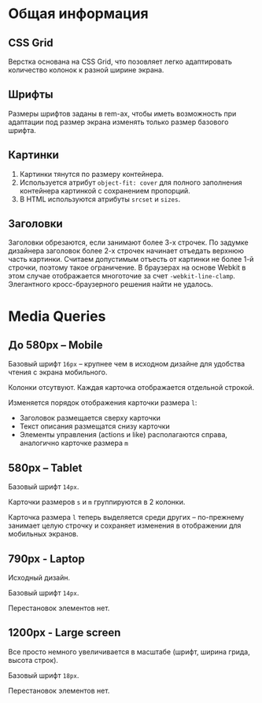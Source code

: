Общая информация
================

CSS Grid
--------

Верстка основана на CSS Grid, что позовляет легко адаптировать количество колонок к разной ширине экрана.

Шрифты
------

Размеры шрифтов заданы в rem-ах, чтобы иметь возможность при адаптации под размер экрана изменять только размер базового шрифта.

Картинки
--------

1. Картинки тянутся по размеру контейнера.
2. Используется атрибут `object-fit: cover` для полного заполнения контейнера картинкой с сохранением пропорций.
3. В HTML используются атрибуты `srcset` и `sizes`.

Заголовки
---------

Заголовки обрезаются, если занимают более 3-х строчек. По задумке дизайнера заголовок более 2-х строчек начинает отъедать верхнюю часть картинки. Считаем допустимым отъесть от картинки не более 1-й строчки, поэтому такое ограничение.
В браузерах на основе Webkit в этом случае отображается многоточие за счет `-webkit-line-clamp`. Элегантного кросс-браузерного решения найти не удалось.

Media Queries
=============

До 580px – Mobile
-----------------

Базовый шрифт `16px` – крупнее чем в исходном дизайне для удобства чтения с экрана мобильного.

Колонки отсутвуют. Каждая карточка отображается отдельной строкой.

Изменяется порядок отображения карточки размера `l`:
* Заголовок размещается сверху карточки
* Текст описания размещатся снизу карточки
* Элементы управления (actions и like) располагаются справа, аналогично карточке размера `m`

580px – Tablet
--------------

Базовый шрифт `14px`.

Карточки размеров `s` и `m` группируются в 2 колонки.

Карточка размера `l` теперь выделяется среди других – по-прежнему занимает целую строчку и сохраняет изменения в отображении для мобильных экранов.

790px - Laptop
--------------

Исходный дизайн.

Базовый шрифт `14px`.

Перестановок элементов нет.

1200px - Large screen
---------------------

Все просто немного увеличивается в масштабе (шрифт, ширина грида, высота строк).

Базовый шрифт `18px`.

Перестановок элементов нет.
